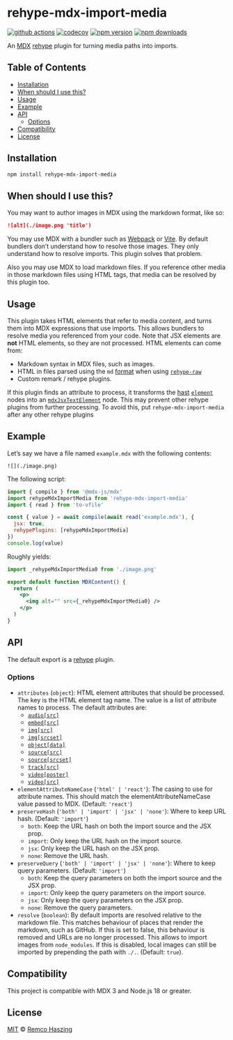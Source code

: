 # rehype-mdx-import-media

[![github actions](https://github.com/remcohaszing/rehype-mdx-import-media/actions/workflows/ci.yaml/badge.svg)](https://github.com/remcohaszing/rehype-mdx-import-media/actions/workflows/ci.yaml)
[![codecov](https://codecov.io/gh/remcohaszing/rehype-mdx-import-media/branch/main/graph/badge.svg)](https://codecov.io/gh/remcohaszing/rehype-mdx-import-media)
[![npm version](https://img.shields.io/npm/v/rehype-mdx-import-media)](https://www.npmjs.com/package/rehype-mdx-import-media)
[![npm downloads](https://img.shields.io/npm/dm/rehype-mdx-import-media)](https://www.npmjs.com/package/rehype-mdx-import-media)

An [MDX](https://mdxjs.com) [rehype](https://github.com/rehypejs/rehype) plugin for turning media
paths into imports.

## Table of Contents

- [Installation](#installation)
- [When should I use this?](#when-should-i-use-this)
- [Usage](#usage)
- [Example](#example)
- [API](#api)
  - [Options](#options)
- [Compatibility](#compatibility)
- [License](#license)

## Installation

```sh
npm install rehype-mdx-import-media
```

## When should I use this?

You may want to author images in MDX using the markdown format, like so:

```markdown
![alt](./image.png 'title')
```

You may use MDX with a bundler such as [Webpack](https://webpack.js.org) or
[Vite](http://vitejs.dev). By default bundlers don’t understand how to resolve those images. They
only understand how to resolve imports. This plugin solves that problem.

Also you may use MDX to load markdown files. If you reference other media in those markdown files
using HTML tags, that media can be resolved by this plugin too.

## Usage

This plugin takes HTML elements that refer to media content, and turns them into MDX expressions
that use imports. This allows bundlers to resolve media you referenced from your code. Note that JSX
elements are **not** HTML elements, so they are not processed. HTML elements can come from:

- Markdown syntax in MDX files, such as images.
- HTML in files parsed using the `md` [format](https://mdxjs.com/packages/mdx/#processoroptions)
  when using [`rehype-raw`](https://github.com/rehypejs/rehype-raw)
- Custom remark / rehype plugins.

If this plugin finds an attribute to process, it transforms the
[hast](https://github.com/syntax-tree/hast) [`element`](https://github.com/syntax-tree/hast#element)
nodes into an
[`mdxJsxTextElement`](https://github.com/syntax-tree/mdast-util-mdx-jsx#mdxjsxtextelementhast) node.
This may prevent other rehype plugins from further processing. To avoid this, put
`rehype-mdx-import-media` after any other rehype plugins

## Example

Let’s say we have a file named `example.mdx` with the following contents:

```mdx
![](./image.png)
```

The following script:

```js
import { compile } from '@mdx-js/mdx'
import rehypeMdxImportMedia from 'rehype-mdx-import-media'
import { read } from 'to-vfile'

const { value } = await compile(await read('example.mdx'), {
  jsx: true,
  rehypePlugins: [rehypeMdxImportMedia]
})
console.log(value)
```

Roughly yields:

```jsx
import _rehypeMdxImportMedia0 from './image.png'

export default function MDXContent() {
  return (
    <p>
      <img alt="" src={_rehypeMdxImportMedia0} />
    </p>
  )
}
```

## API

The default export is a [rehype](https://github.com/rehypejs/rehype) plugin.

### Options

- `attributes` (`object`): HTML element attributes that should be processed. The key is the HTML
  element tag name. The value is a list of attribute names to process. The default attributes are:
  - [`audio[src]`](https://developer.mozilla.org/en-US/docs/Web/HTML/Element/audio#src)
  - [`embed[src]`](https://developer.mozilla.org/en-US/docs/Web/HTML/Element/embed#src)
  - [`img[src]`](https://developer.mozilla.org/en-US/docs/Web/HTML/Element/img#src)
  - [`img[srcset]`](https://developer.mozilla.org/en-US/docs/Web/HTML/Element/img#srcset)
  - [`object[data]`](https://developer.mozilla.org/en-US/docs/Web/HTML/Element/object#data)
  - [`source[src]`](https://developer.mozilla.org/en-US/docs/Web/HTML/Element/source#src)
  - [`source[srcset]`](https://developer.mozilla.org/en-US/docs/Web/HTML/Element/source#srcset)
  - [`track[src]`](https://developer.mozilla.org/en-US/docs/Web/HTML/Element/track#src)
  - [`video[poster]`](https://developer.mozilla.org/en-US/docs/Web/HTML/Element/video#poster)
  - [`video[src]`](https://developer.mozilla.org/en-US/docs/Web/HTML/Element/video#src)
- `elementAttributeNameCase` (`'html' | 'react'`): The casing to use for attribute names. This
  should match the elementAttributeNameCase value passed to MDX. (Default: `'react'`)
- `preserveHash` (`'both' | 'import' | 'jsx' | 'none'`): Where to keep URL hash. (Default:
  `'import'`)
  - `both`: Keep the URL hash on both the import source and the JSX prop.
  - `import`: Only keep the URL hash on the import source.
  - `jsx`: Only keep the URL hash on the JSX prop.
  - `none`: Remove the URL hash.
- `preserveQuery` (`'both' | 'import' | 'jsx' | 'none'`): Where to keep query parameters. (Default:
  `'import'`)
  - `both`: Keep the query parameters on both the import source and the JSX prop.
  - `import`: Only keep the query parameters on the import source.
  - `jsx`: Only keep the query parameters on the JSX prop.
  - `none`: Remove the query parameters.
- `resolve` (`boolean`): By default imports are resolved relative to the markdown file. This matches
  behaviour of places that render the markdown, such as GitHub. If this is set to false, this
  behaviour is removed and URLs are no longer processed. This allows to import images from
  `node_modules`. If this is disabled, local images can still be imported by prepending the path
  with `./.`. (Default: `true`).

## Compatibility

This project is compatible with MDX 3 and Node.js 18 or greater.

## License

[MIT](LICENSE.md) © [Remco Haszing](https://github.com/remcohaszing)
